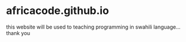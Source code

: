 # africacode.github.io
this website will be used to teaching programming in swahili language...
thank you
